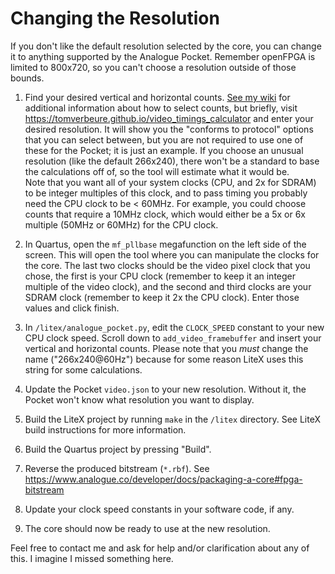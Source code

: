 # Changing the Resolution

If you don't like the default resolution selected by the core, you can change it to anything supported by the Analogue Pocket. Remember openFPGA is limited to 800x720, so you can't choose a resolution outside of those bounds.

1. Find your desired vertical and horizontal counts. [See my wiki](https://github.com/agg23/analogue-pocket-utils/wiki/Video) for additional information about how to select counts, but briefly, visit https://tomverbeure.github.io/video_timings_calculator and enter your desired resolution. It will show you the "conforms to protocol" options that you can select between, but you are not required to use one of these for the Pocket; it is just an example. If you choose an unusual resolution (like the default 266x240), there won't be a standard to base the calculations off of, so the tool will estimate what it would be.  
Note that you want all of your system clocks (CPU, and 2x for SDRAM) to be integer multiples of this clock, and to pass timing you probably need the CPU clock to be < 60MHz. For example, you could choose counts that require a 10MHz clock, which would either be a 5x or 6x multiple (50MHz or 60MHz) for the CPU clock.

2. In Quartus, open the `mf_pllbase` megafunction on the left side of the screen. This will open the tool where you can manipulate the clocks for the core. The last two clocks should be the video pixel clock that you chose, the first is your CPU clock (remember to keep it an integer multiple of the video clock), and the second and third clocks are your SDRAM clock (remember to keep it 2x the CPU clock). Enter those values and click finish.

3. In `/litex/analogue_pocket.py`, edit the `CLOCK_SPEED` constant to your new CPU clock speed. Scroll down to `add_video_framebuffer` and insert your vertical and horizontal counts. Please note that you _must_ change the name ("266x240@60Hz") because for some reason LiteX uses this string for some calculations.

4. Update the Pocket `video.json` to your new resolution. Without it, the Pocket won't know what resolution you want to display.

5. Build the LiteX project by running `make` in the `/litex` directory. See LiteX build instructions for more information.

6. Build the Quartus project by pressing "Build".

7. Reverse the produced bitstream (`*.rbf`). See https://www.analogue.co/developer/docs/packaging-a-core#fpga-bitstream

8. Update your clock speed constants in your software code, if any.

9. The core should now be ready to use at the new resolution.

Feel free to contact me and ask for help and/or clarification about any of this. I imagine I missed something here.